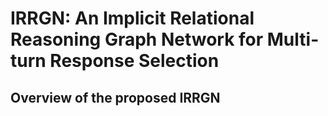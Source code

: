 # IRRGN: An Implicit Relational Reasoning Graph Network for Multi-turn Response Selection
## Overview of the proposed IRRGN
